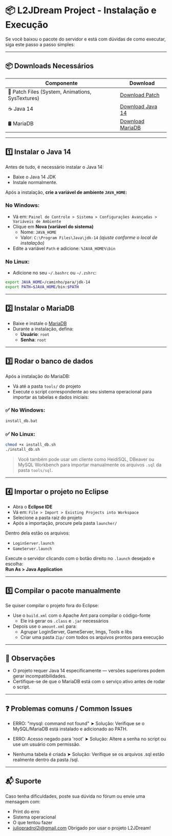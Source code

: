 # 📦 L2JDream Project - Instalação e Execução

Se você baixou o pacote do servidor e está com dúvidas de como executar, siga este passo a passo simples:

---

## 📦 Downloads Necessários

| Componente   | Download |
|--------------|----------|
| 🔧 Patch Files (System, Animations, SysTextures) | [Download Patch](https://mega.nz/file/lq8UnKhT#mO4BLffqoSEqgjF6nA34wvm67eHTkJU8Zwq9s_N9TJI) |
| ☕ Java 14 | [Download Java 14](https://mega.nz/file/xzdl0BrA#unjVTTUYbTK7-Q8wkX6Ps4b43Q5K6yOzuFGKdce3vHc) |
| 🛢️ MariaDB | [Download MariaDB](https://mega.nz/file/E6FG1LyI#uMzj3r2X1NpL9z7cINfd41Q0IRXNLgUnkcUNCd_BDtQ) |


---

## 1️⃣ Instalar o Java 14

Antes de tudo, é necessário instalar o Java 14:

- Baixe o Java 14 JDK
- Instale normalmente.

Após a instalação, **crie a variável de ambiente `JAVA_HOME`:**

### No Windows:

- Vá em: `Painel de Controle > Sistema > Configurações Avançadas > Variáveis de Ambiente`
- Clique em **Nova (variável do sistema)**
  - Nome: `JAVA_HOME`
  - Valor: `C:\Program Files\Java\jdk-14` _(ajuste conforme o local de instalação)_
- Edite a variável `Path` e adicione: `%JAVA_HOME%\bin`

### No Linux:

- Adicione no seu `~/.bashrc` ou `~/.zshrc`:
```bash
export JAVA_HOME=/caminho/para/jdk-14
export PATH=$JAVA_HOME/bin:$PATH
```

---

## 2️⃣ Instalar o MariaDB

- Baixe e instale o [MariaDB](https://mariadb.org/download/)
- Durante a instalação, defina:
  - **Usuário**: `root`
  - **Senha**: `root`

---

## 3️⃣ Rodar o banco de dados

Após a instalação do MariaDB:

- Vá até a pasta `tools/` do projeto
- Execute o script correspondente ao seu sistema operacional para importar as tabelas e dados iniciais:

### ✅ No **Windows**:
```bat
install_db.bat
```

### ✅ No **Linux**:
```bash
chmod +x install_db.sh
./install_db.sh
```

> Você também pode usar um cliente como HeidiSQL, DBeaver ou MySQL Workbench para importar manualmente os arquivos `.sql` da pasta `tools/sql`.

---

## 4️⃣ Importar o projeto no Eclipse

- Abra o **Eclipse IDE**
- Vá em: `File > Import > Existing Projects into Workspace`
- Selecione a pasta raiz do projeto
- Após a importação, procure pela pasta `launcher/`

Dentro dela estão os arquivos:

- `LoginServer.launch`
- `GameServer.launch`

Execute o servidor clicando com o botão direito no `.launch` desejado e escolha:  
**Run As > Java Application**

---

## 5️⃣ Compilar o pacote manualmente

Se quiser compilar o projeto fora do Eclipse:

- Use o `build.xml` com o Apache Ant para compilar o código-fonte
  - Ele irá gerar os `.class` e `.jar` necessários
- Depois use o `amount.xml` para:
  - Agrupar LoginServer, GameServer, Imgs, Tools e libs
  - Criar uma pasta `Zip/` com todos os arquivos prontos para execução

---

## 📌 Observações

- O projeto requer Java 14 especificamente — versões superiores podem gerar incompatibilidades.
- Certifique-se de que o MariaDB está com o serviço ativo antes de rodar o script.

---

## ❓ Problemas comuns / Common Issues

- ERRO: "mysql: command not found"
  ➤ Solução: Verifique se o MySQL/MariaDB está instalado e adicionado ao PATH.

- ERRO: Acesso negado para 'root'
  ➤ Solução: Altere a senha no script ou use um usuário com permissão.

- Nenhuma tabela é criada
  ➤ Solução: Verifique se os arquivos .sql estão realmente dentro da pasta /sql.

---

## 📬 Suporte

Caso tenha dificuldades, poste sua dúvida no fórum ou envie uma mensagem com:
- Print do erro
- Sistema operacional
- O que tentou fazer
- juliopradrol2j@gmail.com
Obrigado por usar o projeto L2JDream!
